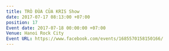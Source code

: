 ```yaml
---
title: TRÒ ĐÙA CỦA KRIS Show
date: 2017-07-17 08:13:00 +07:00
position: 17
Event date: 2017-07-18 00:00:00 +07:00
Venue: Hanoi Rock City
Event URL: https://www.facebook.com/events/1685570158150166/
---
```


